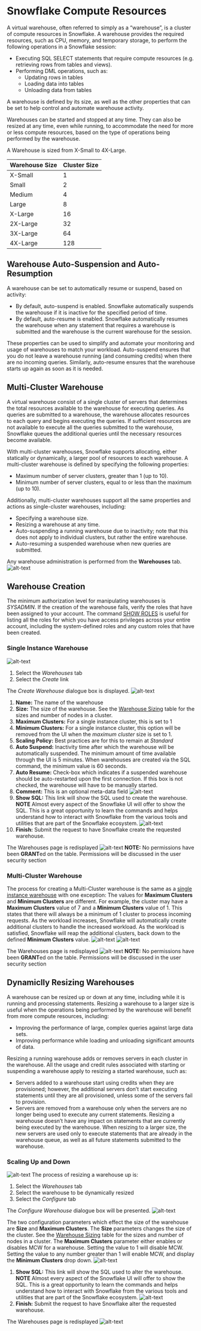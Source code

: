 # Snowflake Compute Resources

A virtual warehouse, often referred to simply as a “warehouse”, is a cluster of compute resources in Snowflake. A warehouse provides the required resources, such as CPU, memory, and temporary storage, to perform the following operations in a Snowflake session:

- Executing SQL SELECT statements that require compute resources (e.g. retrieving rows from tables and views).
- Performing DML operations, such as:
  - Updating rows in tables 
  - Loading data into tables 
  - Unloading data from tables 

A warehouse is defined by its size, as well as the other properties that can be set to help control and automate warehouse activity.

Warehouses can be started and stopped at any time. They can also be resized at any time, even while running, to accommodate the need for more or less compute resources, based on the type of operations being performed by the warehouse.

<a name="warehouse_size"></a>
A Warehouse is sized from X-Small to 4X-Large.

Warehouse Size | Cluster Size 
-------------- | ------------
X-Small        | 1
Small          | 2
Medium          | 4
Large          | 8
X-Large          | 16
2X-Large          | 32
3X-Large          | 64
4X-Large          | 128

## Warehouse Auto-Suspension and Auto-Resumption 

A warehouse can be set to automatically resume or suspend, based on activity:

- By default, auto-suspend is enabled. Snowflake automatically suspends the warehouse if it is inactive for the specified period of time.
- By default, auto-resume is enabled. Snowflake automatically resumes the warehouse when any statement that requires a warehouse is submitted and the warehouse is the current warehouse for the session.

These properties can be used to simplify and automate your monitoring and usage of warehouses to match your workload. Auto-suspend ensures that you do not leave a warehouse running (and consuming credits) when there are no incoming queries. Similarly, auto-resume ensures that the warehouse starts up again as soon as it is needed.

## Multi-Cluster Warehouse

A virtual warehouse consist of a single cluster of servers that determines the total resources available to the warehouse for executing queries. As queries are submitted to a warehouse, the warehouse allocates resources to each query and begins executing the queries. If sufficient resources are not available to execute all the queries submitted to the warehouse, Snowflake queues the additional queries until the necessary resources become available.

With multi-cluster warehouses, Snowflake supports allocating, either statically or dynamically, a larger pool of resources to each warehouse. A multi-cluster warehouse is defined by specifying the following properties:

- Maximum number of server clusters, greater than 1 (up to 10).
- Minimum number of server clusters, equal to or less than the maximum (up to 10).

Additionally, multi-cluster warehouses support all the same properties and actions as single-cluster warehouses, including:

- Specifying a warehouse size.
- Resizing a warehouse at any time.
- Auto-suspending a running warehouse due to inactivity; note that this does not apply to individual clusters, but rather the entire warehouse.
- Auto-resuming a suspended warehouse when new queries are submitted.

Any warehouse administration is performed from the **Warehouses** tab.![alt-text](./images/warehouses/warehouses-tab.png)

## Warehouse Creation

The minimum authorization level for manipulating warehouses is *SYSADMIN*. If the creation of the warehouse fails, verify the roles that have been assigned to your account.  The command [SHOW ROLES](https://docs.snowflake.net/manuals/sql-reference/sql/show-roles.html) is useful for listing all the roles for which you have access privileges across your entire account, including the system-defined roles and any custom roles that have been created.

<a name="single_instance"></a>
### Single Instance Warehouse

![alt-text](./images/warehouses/Create-Warehouses.png)
1.  Select the *Warehouses* tab
2.  Select the *Create* link

The *Create Warehouse* dialogue box is displayed.  ![alt-text](./images/warehouses/Create-Warehouse-Single-Dialogue.png)
1.  **Name:** The name of the warehouse
1.  **Size:** The size of the warehouse.  See the [Warehouse Sizing](#warehouse_size) table for the sizes and number of nodes in a cluster.
1.  **Maximum Clusters:** For a single instance cluster, this is set to 1
1.  **Minimum Clusters:** For a single instance cluster, this option will be removed from the UI when the *maximum cluster* size is set to 1.
1.  **Scaling Policy:** Best practices are for this to remain at *Standard*
1.  **Auto Suspend:** Inactivity time after which the warehouse will be automatically suspended.  The minimum amount of time available through the UI is 5 minutes.  When warehouses are created via the SQL command, the minimum value is 60 seconds.
1.  **Auto Resume:** Check-box which indicates if a suspended warehouse should be auto-restarted upon the first connection.  If this box is not checked, the warehouse will have to be manually started.
1.  **Comment:**  This is an optional meta-data field
![alt-text](./images/warehouses/Create-Warehouse-Single-Dialogue-Filled.png)
1.  **Show SQL:**  This link will show the SQL used to create the warehouse.  **NOTE** Almost every aspect of the Snowflake UI will offer to show the SQL.  This is a great opportunity to learn the commands and helps understand how to interact with Snowflake from the various tools and utilities that are part of the Snowflake ecosystem. ![alt-text](./images/warehouses/Create-Warehouse-Single-Dialogue-Filled-ShowSQL.png)
1.  **Finish:**  Submit the request to have Snowflake create the requested warehouse.

The Warehouses page is redisplayed ![alt-text](./images/warehouses/Warehouse-Created.png)
**NOTE:** No permissions have been **GRANT**ed on the table.  Permissions will be discussed in the user security section

### Multi-Cluster Warehouse

The process for creating a Multi-Cluster warehouse is the same as a [single instance warehouse](#single_instance) with one exception:  The values for **Maximum Clusters** and **Minimum Clusters** are different.  For example, the cluster may have a **Maximum Clusters** value of 7 and a **Minimum Clusters** value of 1.  This states that there will always be a minimum of 1 cluster to process incoming requests.  As the workload increases, Snowflake will automatically create additional clusters to handle the increased workload.  As the workload is satisfied, Snowflake will reap the additional clusters, back down to the defined **Minimum Clusters** value.
![alt-text](./images/warehouses/Create-Warehouse-MCW-DialogueBox-Filled.png)
![alt-text](./images/warehouses/Create-Warehouse-MCW-ShowSQL.png)

The Warehouses page is redisplayed ![alt-text](./images/warehouses/Warehouse-MCW-Created.png)
**NOTE:** No permissions have been **GRANT**ed on the table.  Permissions will be discussed in the user security section

## Dynamiclly Resizing Warehouses

A warehouse can be resized up or down at any time, including while it is running and processing statements.  Resizing a warehouse to a larger size is useful when the operations being performed by the warehouse will benefit from more compute resources, including:

- Improving the performance of large, complex queries against large data sets.
- Improving performance while loading and unloading significant amounts of data.

Resizing a running warehouse adds or removes servers in each cluster in the warehouse. All the usage and credit rules associated with starting or suspending a warehouse apply to resizing a started warehouse, such as:

- Servers added to a warehouse start using credits when they are provisioned; however, the additional servers don’t start executing statements until they are all provisioned, unless some of the servers fail to provision.
- Servers are removed from a warehouse only when the servers are no longer being used to execute any current statements.
Resizing a warehouse doesn’t have any impact on statements that are currently being executed by the warehouse. When resizing to a larger size, the new servers are used only to execute statements that are already in the warehouse queue, as well as all future statements submitted to the warehouse.

### Scaling Up and Down
![alt-text](./images/warehouses/Warehouse-Resize-Up-Steps.png)
The process of resizing a warehouse up is:
1.  Select the *Warehouses* tab
1.  Select the warehouse to be dynamically resized
1.  Select the *Configure* tab

The *Configure Warehouse* dialogue box will be presented.
![alt-text](./images/warehouses/Warehouse-Resize-DialogBox.png)

The two configuration parameters which effect the size of the warehouse are **Size** and **Maximum Clusters**.  The **Size** parameters changes the size of the cluster.  See the [Warehouse Sizing](#warehouse_size) table for the sizes and number of nodes in a cluster.  The **Maximum Clusters** parameter either enables or disables MCW for a warehouse.  Setting the value to 1 will disable MCW.  Setting the value to any number greater than 1 will enable MCW, and display the **Minimum Clusters** drop down.
![alt-text](./images/warehouses/Warehouse-Resize-2XL.png)

1.  **Show SQL:**  This link will show the SQL used to alter the warehouse.  **NOTE** Almost every aspect of the Snowflake UI will offer to show the SQL.  This is a great opportunity to learn the commands and helps understand how to interact with Snowflake from the various tools and utilities that are part of the Snowflake ecosystem. ![alt-text](../images/warehouses/Warehouse-Resize-ShowSQL.png)
  1.  **Finish:**  Submit the request to have Snowflake alter the requested warehouse.

The Warehouses page is redisplayed ![alt-text](../images/warehouses/Warehouse-Resized.png)

